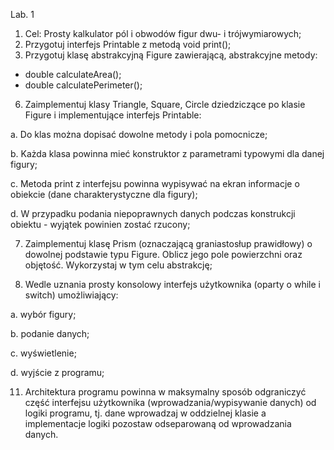 Lab. 1

1. Cel: Prosty kalkulator pól i obwodów figur dwu- i trójwymiarowych;
2. Przygotuj interfejs Printable z metodą void print();
3. Przygotuj klasę abstrakcyjną Figure zawierającą, abstrakcyjne metody:
- double calculateArea();
- double calculatePerimeter();
6. Zaimplementuj klasy Triangle, Square, Circle dziedziczące po klasie Figure i implementujące
interfejs Printable:

a. Do klas można dopisać dowolne metody i pola pomocnicze;

b. Każda klasa powinna mieć konstruktor z parametrami typowymi dla danej figury;

c. Metoda print z interfejsu powinna wypisywać na ekran informacje o obiekcie (dane
charakterystyczne dla figury);

d. W przypadku podania niepoprawnych danych podczas konstrukcji obiektu - wyjątek
powinien zostać rzucony;

7. Zaimplementuj klasę Prism (oznaczającą graniastosłup prawidłowy) o dowolnej podstawie
typu Figure. Oblicz jego pole powierzchni oraz objętość. Wykorzystaj w tym celu abstrakcję;

9. Wedle uznania prosty konsolowy interfejs użytkownika (oparty o while i switch)
umożliwiający:

a. wybór figury;

b. podanie danych;

c. wyświetlenie;

d. wyjście z programu;

11. Architektura programu powinna w maksymalny sposób odgraniczyć część interfejsu
użytkownika (wprowadzania/wypisywanie danych) od logiki programu, tj. dane wprowadzaj
w oddzielnej klasie a implementacje logiki pozostaw odseparowaną od wprowadzania
danych.

